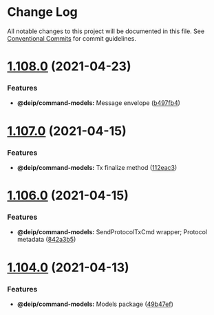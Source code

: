 # Change Log

All notable changes to this project will be documented in this file.
See [Conventional Commits](https://conventionalcommits.org) for commit guidelines.

# [1.108.0](https://gitlab.com/DEIP/deip-client-modules/compare/v1.107.0...v1.108.0) (2021-04-23)


### Features

* **@deip/command-models:** Message envelope ([b497fb4](https://gitlab.com/DEIP/deip-client-modules/commit/b497fb4865086d8c54519a4a5e770c0d4aa4e9ba))





# [1.107.0](https://gitlab.com/DEIP/deip-client-modules/compare/v1.106.0...v1.107.0) (2021-04-15)


### Features

* **@deip/command-models:** Tx finalize method ([112eac3](https://gitlab.com/DEIP/deip-client-modules/commit/112eac3c66d3b8d2bd021b57062acaa26dde6b85))





# [1.106.0](https://gitlab.com/DEIP/deip-client-modules/compare/v1.105.0...v1.106.0) (2021-04-15)


### Features

* **@deip/command-models:** SendProtocolTxCmd wrapper; Protocol metadata ([842a3b5](https://gitlab.com/DEIP/deip-client-modules/commit/842a3b5e4e87e06f81e133d2724b552f0aaca70a))





# [1.104.0](https://gitlab.com/DEIP/deip-client-modules/compare/v1.103.0...v1.104.0) (2021-04-13)


### Features

* **@deip/command-models:** Models package ([49b47ef](https://gitlab.com/DEIP/deip-client-modules/commit/49b47ef0b1581c1774048c631f3d2778bb6f2c71))
